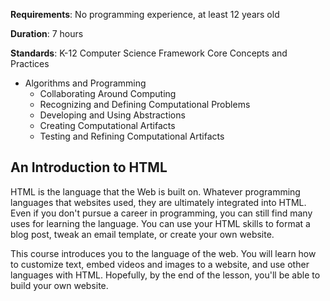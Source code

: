 **Requirements**: No programming experience, at least 12 years old

**Duration**: 7 hours

**Standards**: K-12 Computer Science Framework Core Concepts and Practices
* Algorithms and Programming
  - Collaborating Around Computing
  - Recognizing and Defining Computational Problems
  - Developing and Using Abstractions
  - Creating Computational Artifacts
  - Testing and Refining Computational Artifacts
  
## An Introduction to HTML

HTML is the language that the Web is built on. Whatever programming languages that websites used, they are ultimately integrated into HTML. Even if you don't pursue a career in programming, you can still find many uses for learning the language. You can use your HTML skills to format a blog post, tweak an email template, or create your own website.  

This course introduces you to the language of the web. You will learn how to customize text, embed videos and images to a website, and use other languages with HTML. Hopefully, by the end of the lesson, you'll be able to build your own website.
